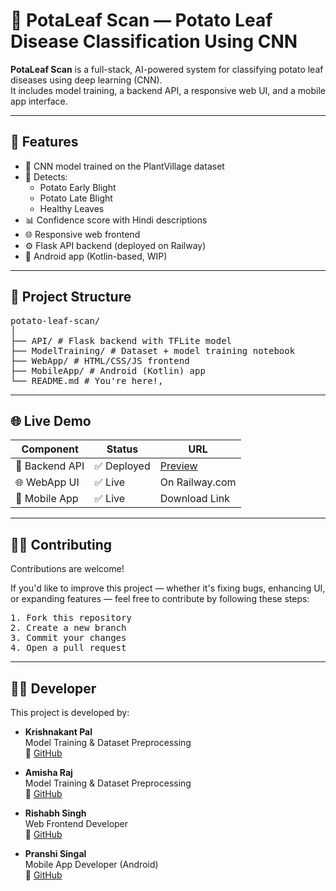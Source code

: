 # 🥔 PotaLeaf Scan — Potato Leaf Disease Classification Using CNN

**PotaLeaf Scan** is a full-stack, AI-powered system for classifying potato leaf diseases using deep learning (CNN).  
It includes model training, a backend API, a responsive web UI, and a mobile app interface.

---

## 🚀 Features

- 🧠 CNN model trained on the PlantVillage dataset
- 🌿 Detects:
  - Potato Early Blight
  - Potato Late Blight
  - Healthy Leaves
- 📊 Confidence score with Hindi descriptions
- 🌐 Responsive web frontend
- ⚙️ Flask API backend (deployed on Railway)
- 📱 Android app (Kotlin-based, WIP)

---

## 📂 Project Structure

<pre>potato-leaf-scan/
│
├── API/ # Flask backend with TFLite model
├── ModelTraining/ # Dataset + model training notebook
├── WebApp/ # HTML/CSS/JS frontend
├── MobileApp/ # Android (Kotlin) app
└── README.md # You're here!,</pre>

---

## 🌐 Live Demo

| Component      | Status     | URL                                                                 |
|----------------|------------|----------------------------------------------------------------------|
| 🧠 Backend API  | ✅ Deployed | [Preview](https://iskrishnakantpal.github.io/potaleaf-scan/) |
| 🌐 WebApp UI    | ✅ Live      | On Railway.com               |
| 📱 Mobile App   | ✅ Live       | Download Link                                                    |

---

## 🙋‍♀️ Contributing

Contributions are welcome!

If you'd like to improve this project — whether it's fixing bugs, enhancing UI, or expanding features — feel free to contribute by following these steps:

<pre>1. Fork this repository
2. Create a new branch
3. Commit your changes
4. Open a pull request</pre>

---

## 👩‍💻 Developer

This project is developed by:

- **Krishnakant Pal**  
  Model Training & Dataset Preprocessing   
  🔗 [GitHub](https://github.com/iskrishnakantpal)

- **Amisha Raj**  
  Model Training & Dataset Preprocessing  
  🔗 [GitHub](https://github.com/)

- **Rishabh Singh**  
  Web Frontend Developer  
  🔗 [GitHub](https://github.com/)

- **Pranshi Singal**  
  Mobile App Developer (Android)  
  🔗 [GitHub](https://github.com/)

